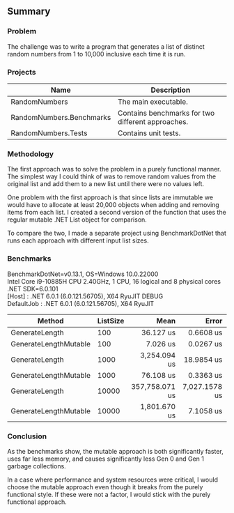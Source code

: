## Summary

### Problem

The challenge was to write a program that generates a list of distinct random numbers from 1 to 10,000 inclusive each time it is run.

### Projects
| **Name**                 | **Description**                                   |
|--------------------------|---------------------------------------------------|
| RandomNumbers            | The main executable.                              |
| RandomNumbers.Benchmarks | Contains benchmarks for two different approaches. |
| RandomNumbers.Tests      | Contains unit tests.                              |

### Methodology

The first approach was to solve the problem in a purely functional manner. The simplest way I could think of was to remove random values from the original list and add them to a new list until there were no values left.

One problem with the first approach is that since lists are immutable we would have to allocate at least 20,000 objects when adding and removing items from each list. I created a second version of the function that uses the regular mutable .NET List object for comparison.

To compare the two, I made a separate project using BenchmarkDotNet that runs each approach with different input list sizes.

### Benchmarks

BenchmarkDotNet=v0.13.1, OS=Windows 10.0.22000<br>
Intel Core i9-10885H CPU 2.40GHz, 1 CPU, 16 logical and 8 physical cores<br>
.NET SDK=6.0.101<br>
  [Host]     : .NET 6.0.1 (6.0.121.56705), X64 RyuJIT DEBUG<br>
  DefaultJob : .NET 6.0.1 (6.0.121.56705), X64 RyuJIT<br>


| Method                | ListSize |           Mean |         Error |         StdDev |      Gen 0 |      Gen 1 |  Allocated |
|-----------------------|----------|---------------:|--------------:|---------------:|-----------:|-----------:|-----------:|
| GenerateLength        | 100      |      36.127 us |     0.6608 us |      0.6181 us |    10.2234 |     0.2441 |      84 KB |
| GenerateLengthMutable | 100      |       7.026 us |     0.0267 us |      0.0250 us |     1.0605 |     0.0229 |       9 KB |
| GenerateLength        | 1000     |   3,254.094 us |    18.9854 us |     16.8301 us |   960.9375 |   164.0625 |   7,868 KB |
| GenerateLengthMutable | 1000     |      76.108 us |     0.3363 us |      0.3146 us |     9.6436 |     1.5869 |      79 KB |
| GenerateLength        | 10000    | 357,758.071 us | 7,027.1578 us | 13,870.9240 us | 96000.0000 | 28000.0000 | 786,783 KB |
| GenerateLengthMutable | 10000    |   1,801.670 us |     7.1058 us |      6.6468 us |   107.4219 |    48.8281 |     882 KB |

### Conclusion
As the benchmarks show, the mutable approach is both significantly faster, uses far less memory, and causes significantly less Gen 0 and Gen 1 garbage collections.

In a case where performance and system resources were critical, I would choose the mutable approach even though it breaks from the purely functional style. If these were not a factor, I would stick with the purely functional approach.